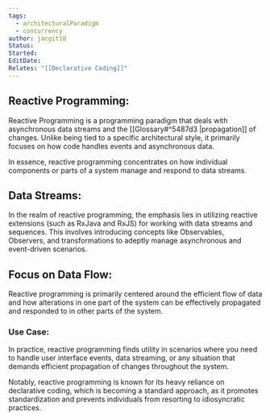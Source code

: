 ```yaml
---
tags:
  - architecturalParadigm
  - concurrency
author: jacgit18
Status: 
Started: 
EditDate: 
Relates: "[[Declarative Coding]]"
---
```

## Reactive Programming:

Reactive Programming is a programming paradigm that deals with asynchronous data streams and the [[Glossary#^5487d3 |propagation]] of changes. Unlike being tied to a specific architectural style, it primarily focuses on how code handles events and asynchronous data. 

In essence, reactive programming concentrates on how individual components or parts of a system manage and respond to data streams. 

## Data Streams:

In the realm of reactive programming, the emphasis lies in utilizing reactive extensions (such as RxJava and RxJS) for working with data streams and sequences. This involves introducing concepts like Observables, Observers, and transformations to adeptly manage asynchronous and event-driven scenarios.

## Focus on Data Flow:

Reactive programming is primarily centered around the efficient flow of data and how alterations in one part of the system can be effectively propagated and responded to in other parts of the system.

### Use Case:

In practice, reactive programming finds utility in scenarios where you need to handle user interface events, data streaming, or any situation that demands efficient propagation of changes throughout the system.

Notably, reactive programming is known for its heavy reliance on declarative coding, which is becoming a standard approach, as it promotes standardization and prevents individuals from resorting to idiosyncratic practices.


